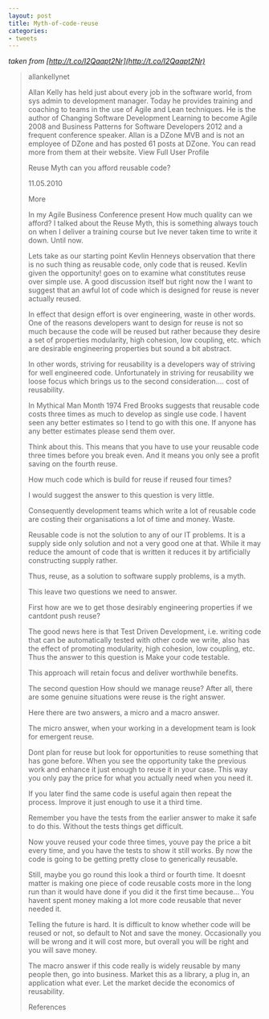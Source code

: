 ```yaml
---
layout: post
title: Myth-of-code-reuse
categories:
- tweets
---
```

*taken from [http://t.co/I2Qaapt2Nr](http://t.co/I2Qaapt2Nr)*
>allankellynet
>
>Allan Kelly has held just about every job in the software world, from sys admin to development manager.  Today he provides training and coaching to teams in the use of Agile and Lean techniques.  He is the author of Changing Software Development Learning to become Agile 2008 and Business Patterns for Software Developers 2012 and a frequent conference speaker. Allan is a DZone MVB and is not an employee of DZone and has posted 61 posts at DZone. You can read more from them at their website. View Full User Profile
>
>Reuse Myth  can you afford reusable code?
>
>11.05.2010
>
> More
>
>In my Agile Business Conference present  How much quality can we afford?  I talked about the Reuse Myth, this is something always touch on when I deliver a training course but Ive never taken time to write it down.  Until now.
>
>Lets take as our starting point Kevlin Henneys observation that  there is no such thing as reusable code, only code that is reused.    Kevlin given the opportunity! goes on to examine what constitutes  reuse over simple use.  A good discussion itself but right now the I  want to suggest that an awful lot of code which is designed for reuse  is never actually reused.
>
>In effect that design effort is over  engineering, waste in other words.  One of the reasons developers want  to design for reuse is not so much because the code will be reused but  rather because they desire a set of properties modularity, high  cohesion, low coupling, etc. which are desirable engineering properties  but sound a bit abstract.
>
>In other words, striving for  reusability is a developers way of striving for well engineered code.   Unfortunately in striving for reusability we loose focus which brings  us to the second consideration.... cost of reusability.
>
>In Mythical Man Month 1974 Fred Brooks suggests that reusable code costs three times as  much to develop as single use code.  I havent seen any better estimates  so I tend to go with this one.  If anyone has any better estimates  please send them over.
>
>Think about this.  This means that you  have to use your reusable code three times before you break even.  And  it means you only see a profit saving on the fourth reuse.
>
>How much code which is build for reuse if reused four times?
>
>I would suggest the answer to this question is very little.
>
>Consequently  development teams which write a lot of reusable code are costing their  organisations a lot of time and money.  Waste.
>
>Reusable code is  not the solution to any of our IT problems.  It is a supply side only  solution and not a very good one at that.  While it may reduce the  amount of code that is written it reduces it by artificially  constructing supply rather.
>
>Thus, reuse, as a solution to software supply problems, is a myth.
>
>This leave two questions we need to answer.
>
>First how are we to get those desirably engineering properties if we cantdont push reuse?
>
>The  good news here is that Test Driven Development, i.e. writing code that  can be automatically tested with other code we write, also has the  effect of promoting modularity, high cohesion, low coupling, etc.  Thus  the answer to this question is Make your code testable.
>
>This approach will retain focus and deliver worthwhile benefits.
>
>The second question How should we manage reuse? After all, there are some genuine situations were reuse is the right answer.
>
>Here there are two answers, a micro and a macro answer.
>
>The micro answer, when your working in a development team is look for emergent reuse.
>
>Dont  plan for reuse but look for opportunities to reuse something that has  gone before.  When you see the opportunity take the previous work and  enhance it just enough to reuse it in your case.  This way you only pay  the price for what you actually need when you need it.
>
>If you later find the same code is useful again then repeat the process.  Improve it just enough to use it a third time.
>
>Remember you have the tests from the earlier answer to make it safe to do this.  Without the tests things get difficult.
>
>Now  youve reused your code three times, youve pay the price a bit every  time, and you have the tests to show it still works.  By now the code is  going to be getting pretty close to generically reusable.
>
>Still,  maybe you go round this look a third or fourth time.  It doesnt matter  is making one piece of code reusable costs more in the long run than it  would have done if you did it the first time because... You havent  spent money making a lot more code reusable that never needed it.
>
>Telling  the future is hard.  It is difficult to know whether code will be  reused or not, so default to Not and save the money.  Occasionally you  will be wrong and it will cost more, but overall you will be right and  you will save money.
>
>The macro answer if this code really is  widely reusable by many people then, go into business.  Market this as a  library, a plug in, an application what ever.  Let the market decide  the economics of reusability.
>
>References
>
>